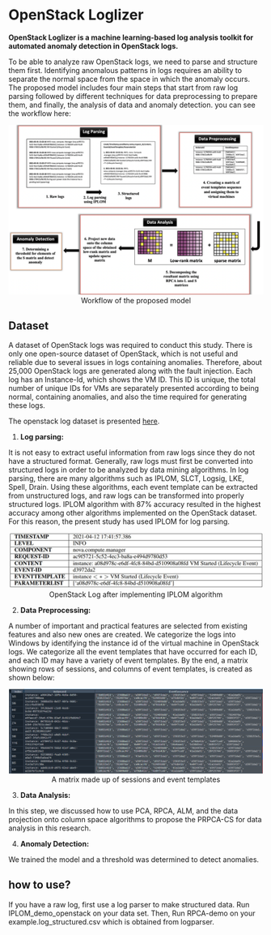 

# OpenStack Loglizer

**OpenStack Loglizer is a machine learning-based log analysis toolkit for automated anomaly detection in OpenStack logs.**

To be able to analyze raw OpenStack logs, we need to parse and structure them first. Identifying anomalous patterns in logs requires an ability to separate the normal space from
 the space in which the anomaly occurs. The proposed model includes four main steps that start from raw
 log parsing followed by different techniques for data preprocessing to prepare them, and finally, the analysis of data and anomaly detection.
 you can see the workflow here:
 <p align="center"><img src="docs/img/workflow.PNG" width="700"><br>Workflow of the proposed model</p>


## Dataset

A dataset of OpenStack logs was required to conduct this study. There is only one open-source dataset of OpenStack, which is not useful and reliable due to several issues in logs
 containing anomalies. Therefore, about 25,000 OpenStack logs are generated along with the fault injection. Each log has an Instance-Id, which shows the VM ID. This ID is unique,
 the total number of unique IDs for VMs are separately presented according to being normal, containing anomalies, and also the time required for generating these logs.

The openstack log dataset is presented [here](https://github.com/ParisaKalaki/openstack-logs).


1. **Log parsing:**

It is not easy to extract useful information from raw logs since they do not have a structured format. Generally, raw logs must first be converted into structured logs in order to
 be analyzed by data mining algorithms. In log parsing, there are many algorithms such as IPLOM, SLCT, Logsig, LKE, Spell, Drain. Using these algorithms, each event template can be
 extracted from unstructured logs, and raw logs can be transformed into properly structured logs. IPLOM algorithm with 87% accuracy resulted in the highest accuracy among other
 algorithms implemented on the OpenStack dataset. For this reason, the present study has used IPLOM for log parsing. 
 
 <p align="center"><img src="./docs/img/IPLOM.png" width="502"><br>OpenStack Log after implementing IPLOM algorithm</p>
 
 
2. **Data Preprocessing:**

A number of important and practical features are selected from existing features and also new ones are created.  We categorize the logs into Windows by identifying the instance id
 of the virtual machine in OpenStack logs. We categorize all the event templates that have occurred for each ID, and each ID may have a variety of event templates. By the end, a
 matrix showing rows of sessions, and columns of event templates, is created as shown below:
 
  <p align="center"><img src="docs/img/instance id.PNG" width="502"><br>A matrix made up of sessions and event templates</p>
  
3. **Data Analysis:**

In this step, we discussed how to use PCA, RPCA, ALM, and the data projection onto column space algorithms to propose the PRPCA-CS for data analysis in this research.

4. **Anomaly Detection:**

We trained the model and a threshold was determined to detect anomalies.

## how to use?

If you have a raw log, first use a log parser to make structured data. Run IPLOM_demo_openstack on your data set.
Then, Run RPCA-demo on your example.log_structured.csv which is obtained from logparser.
